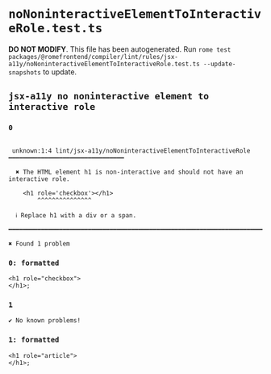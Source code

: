 # `noNoninteractiveElementToInteractiveRole.test.ts`

**DO NOT MODIFY**. This file has been autogenerated. Run `rome test packages/@romefrontend/compiler/lint/rules/jsx-a11y/noNoninteractiveElementToInteractiveRole.test.ts --update-snapshots` to update.

## `jsx-a11y no noninteractive element to interactive role`

### `0`

```

 unknown:1:4 lint/jsx-a11y/noNoninteractiveElementToInteractiveRole ━━━━━━━━━━━━━━━━━━━━━━━━━━━━━━━━

  ✖ The HTML element h1 is non-interactive and should not have an interactive role.

    <h1 role='checkbox'></h1>
        ^^^^^^^^^^^^^^^

  ℹ Replace h1 with a div or a span.

━━━━━━━━━━━━━━━━━━━━━━━━━━━━━━━━━━━━━━━━━━━━━━━━━━━━━━━━━━━━━━━━━━━━━━━━━━━━━━━━━━━━━━━━━━━━━━━━━━━━

✖ Found 1 problem

```

### `0: formatted`

```
<h1 role="checkbox">
</h1>;

```

### `1`

```
✔ No known problems!

```

### `1: formatted`

```
<h1 role="article">
</h1>;

```
